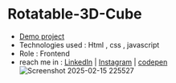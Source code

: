 # Rotatable-3D-Cube
- [Demo project](https://aliasgharhasanzadeh.github.io/Rotatable-3D-Cube/)
- Technologies used : Html , css , javascript
- Role : Frontend
- reach me in : [LinkedIn](https://www.linkedin.com/in/aliasghar-hasanzadeh/) | [Instagram](https://www.instagram.com/aliasghar.dev?igsh=cmg5ZnJvMDMxODdu) | [codepen](https://codepen.io/Aliasghar-Hasanzadeh)
![Screenshot 2025-02-15 225527](https://github.com/user-attachments/assets/2c3801ed-963c-4994-adf2-d9056575ffc3)
